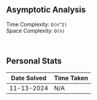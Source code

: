 ## Asymptotic Analysis  
Time Complexity: `O(n^2)`  
Space Complexity: `O(n)`  

&nbsp;  

## Personal Stats
| Date Solved | Time Taken |
| ----------- | ---------- |
| 11-13-2024  | N/A |
